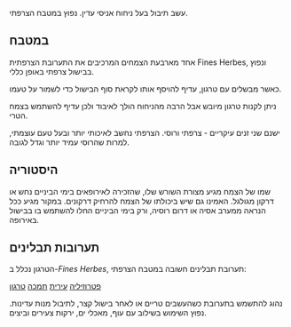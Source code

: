 עשב תיבול בעל ניחוח אניסי עדין. נפוץ במטבח הצרפתי.

## במטבח

אחד מארבעת הצמחים המרכיבים את התערובת הצרפתית Fines Herbes, ונפוץ בבישול צרפתי באופן כללי. 

כאשר מבשלים עם טרגון, עדיף להויסף אותו לקראת סוף הבישול כדי לשמור על טעמו.

ניתן לקנות טרגון מיובש אבל הרבה מהניחוח הולך לאיבוד ולכן עדיף להשתמש בצמח הטרי.

ישנם שני זנים עיקריים - צרפתי ורוסי. הצרפתי נחשב לאיכותי יותר ובעל טעם עוצמתי, למרות שהרוסי עמיד יותר וגדל לגובה.

## היסטוריה

שמו של הצמח מגיע מצורת השורש שלו, שהזכירה לאירופאים בימי הביניים נחש או דרקון מגולגל. האמינו גם שיש ביכולתו של הצמח להרחיק דרקונים. במקור מגיע ככל הנראה ממערב אסיה או דרום רוסיה, ורק בימי הביניים החלו להשתמש בו בבישול באירופה.

## תערובות תבלינים

הטרגון נכלל ב-*Fines Herbes*, תערובת תבלינים חשובה במטבח הצרפתי:

[פטרוזיליה](parsley "HerbIcon") [עירית](chives "HerbIcon") [תמכה](chervil "HerbIcon") [טרגון](tarragon "HerbIcon")

נהוג להתשמש בתערובת כשהעשבים טריים או לאחר בישול קצר, לתיבול מנות עדינות. נפוץ השימוש בשילוב עם עוף, מאכלי ים, ירקות צעירים וביצים.
